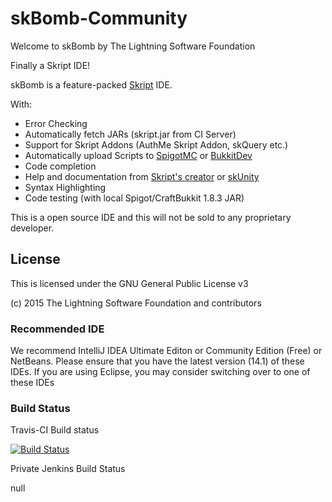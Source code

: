# skBomb-Community
Welcome to skBomb by The Lightning Software Foundation

Finally a Skript IDE!

skBomb is a feature-packed [Skript](http://dev.bukkit.org/bukkit-plugins/skript/) IDE.

With:
- Error Checking
- Automatically fetch JARs (skript.jar from CI Server)
- Support for Skript Addons (AuthMe Skript Addon, skQuery etc.)
- Automatically upload Scripts to [SpigotMC](http://spigotmc.org) or [BukkitDev](http://dev.bukkit.org)
- Code completion
- Help and documentation from [Skript's creator](http://njol.ch/projects/skript/doc/) or [skUnity](http://skunity.com)
- Syntax Highlighting
- Code testing (with local Spigot/CraftBukkit 1.8.3 JAR)

This is a open source IDE and this will not be sold to any proprietary developer.

## License
This is licensed under the GNU General Public License v3

(c) 2015 The Lightning Software Foundation and contributors

### Recommended IDE
We recommend IntelliJ IDEA Ultimate Editon or Community Edition (Free) or NetBeans. Please ensure
that you have the latest version (14.1) of these IDEs. If you are using Eclipse, you may consider
switching over to one of these IDEs

### Build Status
Travis-CI Build status

[![Build Status](https://travis-ci.org/Lightning-SF/skBomb-Community.svg?branch=master)](https://travis-ci.org/Lightning-SF/skBomb-Community)

Private Jenkins Build Status

null
